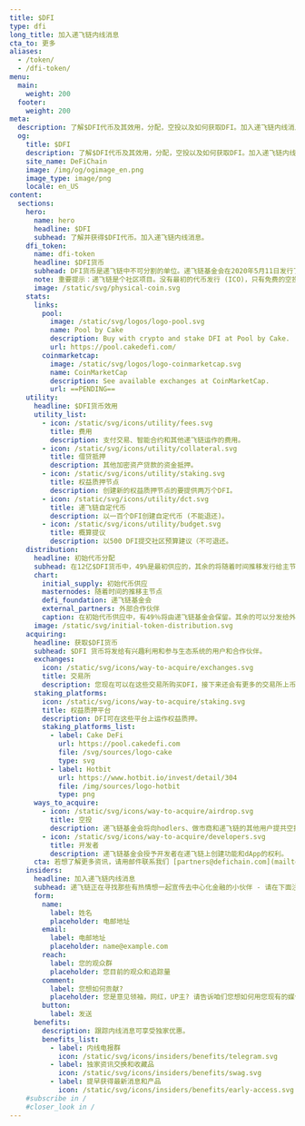 ```yaml
---
title: $DFI
type: dfi
long_title: 加入递飞链内线消息
cta_to: 更多
aliases:
  - /token/
  - /dfi-token/
menu:
  main:
    weight: 200
  footer:
    weight: 200
meta:
  description: 了解$DFI代币及其效用，分配，空投以及如何获取DFI。加入递飞链内线消息。
  og:
    title: $DFI
    description: 了解$DFI代币及其效用，分配，空投以及如何获取DFI。加入递飞链内线消息。
    site_name: DeFiChain
    image: /img/og/ogimage_en.png
    image_type: image/png
    locale: en_US
content:
  sections:
    hero:
      name: hero
      headline: $DFI
      subhead: 了解并获得$DFI代币。加入递飞链内线消息。
    dfi_token:
      name: dfi-token
      headline: $DFI货币
      subhead: DFI货币是递飞链中不可分割的单位。递飞链基金会在2020年5月11日发行了大约6亿个DFI。现时的流通供应（权益质押和流动性挖矿）可在[递飞链浏览器查询](http://explorer.defichain.io/)。
      note: 重要提示：递飞链是个社区项目。没有最初的代币发行 (ICO)，只有免费的空投。
      image: /static/svg/physical-coin.svg
    stats:
      links:
        pool:
          image: /static/svg/logos/logo-pool.svg
          name: Pool by Cake
          description: Buy with crypto and stake DFI at Pool by Cake.
          url: https://pool.cakedefi.com/
        coinmarketcap:
          image: /static/svg/logos/logo-coinmarketcap.svg
          name: CoinMarketCap
          description: See available exchanges at CoinMarketCap.
          url: ==PENDING==
    utility:
      headline: $DFI货币效用
      utility_list:
        - icon: /static/svg/icons/utility/fees.svg
          title: 费用
          description: 支付交易、智能合约和其他递飞链运作的费用。
        - icon: /static/svg/icons/utility/collateral.svg
          title: 借贷抵押
          description: 其他加密资产贷款的资金抵押。
        - icon: /static/svg/icons/utility/staking.svg
          title: 权益质押节点
          description: 创建新的权益质押节点的要提供两万个DFI。
        - icon: /static/svg/icons/utility/dct.svg
          title: 递飞链自定代币
          description: 以一百个DFI创建自定代币 (不能退还)。
        - icon: /static/svg/icons/utility/budget.svg
          title: 概算提议
          description: 以500 DFI提交社区预算建议（不可退还。
    distribution:
      headline: 初始代币分配
      subhead: 在12亿$DFI货币中，49%是最初供应的，其余的将随着时间推移发行给主节点持有者。
      chart:
        initial_supply: 初始代币供应
        masternodes: 随着时间的推移主节点
        defi_foundation: 递飞链基金会
        external_partners: 外部合作伙伴
        caption: 在初始代币供应中，有49％将由递飞链基金会保留。其余的可以分发给外部合作伙伴，以资助最初的开发。
      image: /static/svg/initial-token-distribution.svg
    acquiring:
      headline: 获取$DFI货币
      subhead: $DFI 货币将发给有兴趣利用和参与生态系统的用户和合作伙伴。
      exchanges:
        icon: /static/svg/icons/way-to-acquire/exchanges.svg
        title: 交易所
        description: 您现在可以在这些交易所购买DFI，接下来还会有更多的交易所上币。
      staking_platforms:
        icon: /static/svg/icons/way-to-acquire/staking.svg
        title: 权益质押平台
        description: DFI可在这些平台上运作权益质押。
        staking_platforms_list:
          - label: Cake DeFi
            url: https://pool.cakedefi.com
            file: /svg/sources/logo-cake
            type: svg
          - label: Hotbit
            url: https://www.hotbit.io/invest/detail/304
            file: /img/sources/logo-hotbit
            type: png
      ways_to_acquire:
        - icon: /static/svg/icons/way-to-acquire/airdrop.svg
          title: 空投
          description: 递飞链基金会将向hodlers、做市商和递飞链的其他用户提共空投DFI。
        - icon: /static/svg/icons/way-to-acquire/developers.svg
          title: 开发者
          description: 递飞链基金会授予开发者在递飞链上创建功能和dApp的权利。
      cta: 若想了解更多资讯，请用邮件联系我们 [partners@defichain.com](mailto:partners@defichain.com).
    insiders:
      headline: 加入递飞链内线消息
      subhead: 递飞链正在寻找那些有热情想一起宣传去中心化金融的小伙伴 - 请在下面注册。
      form:
        name:
          label: 姓名
          placeholder: 电邮地址
        email:
          label: 电邮地址
          placeholder: name@example.com
        reach:
          label: 您的观众群
          placeholder: 您目前的观众和追踪量
        comment:
          label: 您想如何贡献?
          placeholder: 您是意见领袖，网红，UP主? 请告诉咱们您想如何用您现有的媒体平台推广递飞链?
        button:
          label: 发送
      benefits:
        description: 跟踪内线消息可享受独家优惠。
        benefits_list:
          - label: 内线电报群
            icon: /static/svg/icons/insiders/benefits/telegram.svg
          - label: 独家资讯交换和收藏品
            icon: /static/svg/icons/insiders/benefits/swag.svg
          - label: 提早获得最新消息和产品
            icon: /static/svg/icons/insiders/benefits/early-access.svg
    #subscribe in /
    #closer_look in /
---
```

